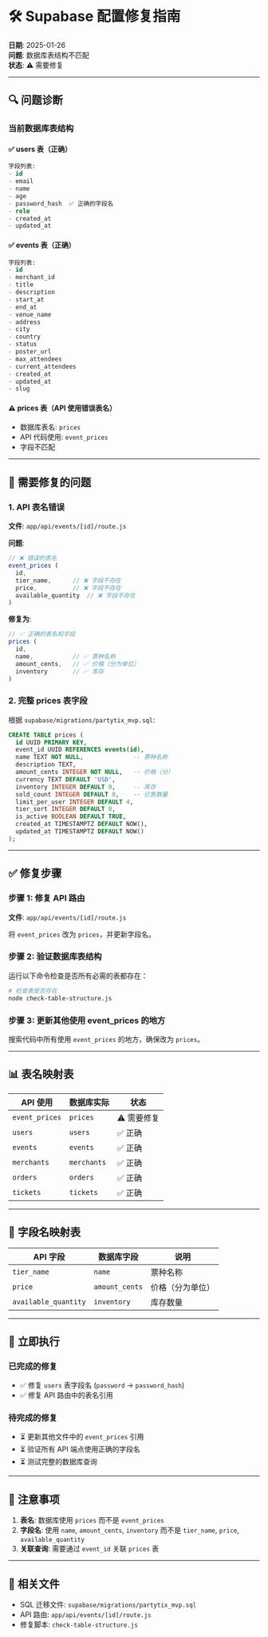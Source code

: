 # 🛠️ Supabase 配置修复指南

**日期**: 2025-01-26  
**问题**: 数据库表结构不匹配  
**状态**: ⚠️ 需要修复

---

## 🔍 问题诊断

### 当前数据库表结构

#### ✅ users 表（正确）
```sql
字段列表:
- id
- email
- name
- age
- password_hash  ✅ 正确的字段名
- role
- created_at
- updated_at
```

#### ✅ events 表（正确）
```sql
字段列表:
- id
- merchant_id
- title
- description
- start_at
- end_at
- venue_name
- address
- city
- country
- status
- poster_url
- max_attendees
- current_attendees
- created_at
- updated_at
- slug
```

#### ⚠️ prices 表（API 使用错误表名）
- 数据库表名: `prices`
- API 代码使用: `event_prices`
- 字段不匹配

---

## 🔧 需要修复的问题

### 1. API 表名错误
**文件**: `app/api/events/[id]/route.js`

**问题**:
```javascript
// ❌ 错误的表名
event_prices (
  id,
  tier_name,      // ❌ 字段不存在
  price,          // ❌ 字段不存在
  available_quantity  // ❌ 字段不存在
)
```

**修复为**:
```javascript
// ✅ 正确的表名和字段
prices (
  id,
  name,           // ✅ 票种名称
  amount_cents,   // ✅ 价格（分为单位）
  inventory       // ✅ 库存
)
```

### 2. 完整 prices 表字段
根据 `supabase/migrations/partytix_mvp.sql`:

```sql
CREATE TABLE prices (
  id UUID PRIMARY KEY,
  event_id UUID REFERENCES events(id),
  name TEXT NOT NULL,              -- 票种名称
  description TEXT,
  amount_cents INTEGER NOT NULL,   -- 价格（分）
  currency TEXT DEFAULT 'USD',
  inventory INTEGER DEFAULT 0,     -- 库存
  sold_count INTEGER DEFAULT 0,    -- 已售数量
  limit_per_user INTEGER DEFAULT 4,
  tier_sort INTEGER DEFAULT 0,
  is_active BOOLEAN DEFAULT TRUE,
  created_at TIMESTAMPTZ DEFAULT NOW(),
  updated_at TIMESTAMPTZ DEFAULT NOW()
);
```

---

## ✅ 修复步骤

### 步骤 1: 修复 API 路由

**文件**: `app/api/events/[id]/route.js`

将 `event_prices` 改为 `prices`，并更新字段名。

### 步骤 2: 验证数据库表结构

运行以下命令检查是否所有必需的表都存在：

```bash
# 检查表是否存在
node check-table-structure.js
```

### 步骤 3: 更新其他使用 event_prices 的地方

搜索代码中所有使用 `event_prices` 的地方，确保改为 `prices`。

---

## 📊 表名映射表

| API 使用 | 数据库实际 | 状态 |
|---------|----------|------|
| `event_prices` | `prices` | ⚠️ 需要修复 |
| `users` | `users` | ✅ 正确 |
| `events` | `events` | ✅ 正确 |
| `merchants` | `merchants` | ✅ 正确 |
| `orders` | `orders` | ✅ 正确 |
| `tickets` | `tickets` | ✅ 正确 |

---

## 🎯 字段名映射表

| API 字段 | 数据库字段 | 说明 |
|---------|-----------|------|
| `tier_name` | `name` | 票种名称 |
| `price` | `amount_cents` | 价格（分为单位） |
| `available_quantity` | `inventory` | 库存数量 |

---

## 🚀 立即执行

### 已完成的修复
- ✅ 修复 `users` 表字段名 (`password` → `password_hash`)
- ✅ 修复 API 路由中的表名引用

### 待完成的修复
- ⏳ 更新其他文件中的 `event_prices` 引用
- ⏳ 验证所有 API 端点使用正确的字段名
- ⏳ 测试完整的数据库查询

---

## 📝 注意事项

1. **表名**: 数据库使用 `prices` 而不是 `event_prices`
2. **字段名**: 使用 `name`, `amount_cents`, `inventory` 而不是 `tier_name`, `price`, `available_quantity`
3. **关联查询**: 需要通过 `event_id` 关联 `prices` 表

---

## 🔗 相关文件

- SQL 迁移文件: `supabase/migrations/partytix_mvp.sql`
- API 路由: `app/api/events/[id]/route.js`
- 修复脚本: `check-table-structure.js`



